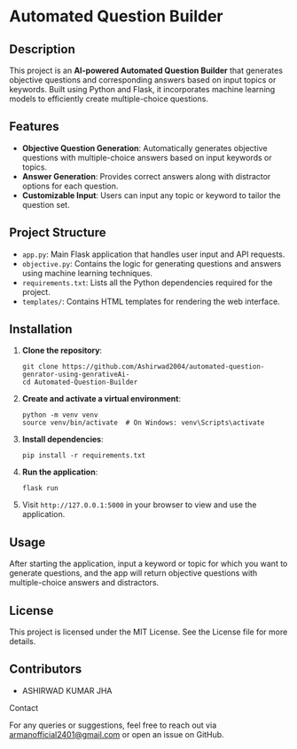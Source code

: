 <h1>Automated Question Builder</h1>

<h2>Description</h2>

<p>This project is an <strong>AI-powered Automated Question Builder</strong> that generates objective questions and corresponding answers based on input topics or keywords. Built using Python and Flask, it incorporates machine learning models to efficiently create multiple-choice questions.</p>

<h2>Features</h2>

<ul>
    <li><strong>Objective Question Generation</strong>: Automatically generates objective questions with multiple-choice answers based on input keywords or topics.</li>
    <li><strong>Answer Generation</strong>: Provides correct answers along with distractor options for each question.</li>
    <li><strong>Customizable Input</strong>: Users can input any topic or keyword to tailor the question set.</li>
</ul>

<h2>Project Structure</h2>

<ul>
    <li><code>app.py</code>: Main Flask application that handles user input and API requests.</li>
    <li><code>objective.py</code>: Contains the logic for generating questions and answers using machine learning techniques.</li>
    <li><code>requirements.txt</code>: Lists all the Python dependencies required for the project.</li>
    <li><code>templates/</code>: Contains HTML templates for rendering the web interface.</li>
</ul>

<h2>Installation</h2>

<ol>
    <li><strong>Clone the repository</strong>:
        <pre><code>git clone https://github.com/Ashirwad2004/automated-question-genrator-using-genrativeAi-
cd Automated-Question-Builder</code></pre>
    </li>
    <li><strong>Create and activate a virtual environment</strong>:
        <pre><code>python -m venv venv
source venv/bin/activate  # On Windows: venv\Scripts\activate</code></pre>
    </li>
    <li><strong>Install dependencies</strong>:
        <pre><code>pip install -r requirements.txt</code></pre>
    </li>
    <li><strong>Run the application</strong>:
        <pre><code>flask run</code></pre>
    </li>
    <li>Visit <code>http://127.0.0.1:5000</code> in your browser to view and use the application.</li>
</ol>

<h2>Usage</h2>

<p>After starting the application, input a keyword or topic for which you want to generate questions, and the app will return objective questions with multiple-choice answers and distractors.</p>


<h2>License</h2>

This project is licensed under the MIT License. See the License file for more details.

<h2>Contributors</h2>

- ASHIRWAD KUMAR JHA

</h2>Contact</h2>

For any queries or suggestions, feel free to reach out via armanofficial2401@gmail.com or open an issue on GitHub.
